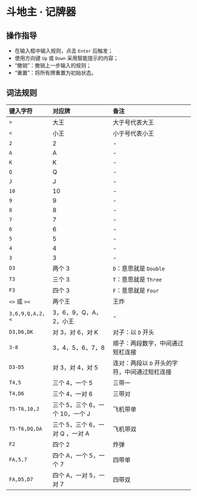 # 斗地主 · 记牌器

## 操作指导

- 在输入框中输入规则，点击 `Enter` 后触发；
- 使用方向键 `Up` 或 `Down` 采用智能提示的内容；
- “撤销”：撤销上一步输入的规则；
- “重置”：将所有牌重置为初始状态。

## 词法规则

| 键入字符        | 对应牌                          | 备注                                          |
| :-------------- | :------------------------------ | :-------------------------------------------- |
| `>`             | 大王                            | 大于号代表大王                                |
| `<`             | 小王                            | 小于号代表小王                                |
| `2`             | 2                               | -                                             |
| `A`             | A                               | -                                             |
| `K`             | K                               | -                                             |
| `Q`             | Q                               | -                                             |
| `J`             | J                               | -                                             |
| `10`            | 10                              | -                                             |
| `9`             | 9                               | -                                             |
| `8`             | 8                               | -                                             |
| `7`             | 7                               | -                                             |
| `6`             | 6                               | -                                             |
| `5`             | 5                               | -                                             |
| `4`             | 4                               | -                                             |
| `3`             | 3                               | -                                             |
| `D3`            | 两个 3                          | `D`：意思就是 `Double`                        |
| `T3`            | 三个 3                          | `T`：意思就是 `Three`                         |
| `F3`            | 四个 3                          | `F`：意思就是 `Four`                          |
| `<>` 或 `><`    | 两个王                          | 王炸                                          |
| `3,6,9,Q,A,2,<` | 3，6，9，Q，A，2，小王          | -                                             |
| `D3,D6,DK`      | 对 3，对 6，对 K                | 对子：以 `D` 开头                             |
| `3-8`           | 3，4，5，6，7，8                | 顺子：两段数字，中间通过短杠连接              |
| `D3-D5`         | 对 3，对 4，对 5                | 连对：两段以 `D` 开头的字符，中间通过短杠连接 |
| `T4,5`          | 三个 4，一个 5                  | 三带一                                        |
| `T4,D6`         | 三个 4，一对 6                  | 三带对                                        |
| `T5-T6,10,J`    | 三个 5，三个 6，一个 10，一个 J | 飞机带单                                      |
| `T5-T6,DQ,DA`   | 三个 5，三个 6，一对 Q ，一对 A | 飞机带双                                      |
| `F2`            | 四个 2                          | 炸弹                                          |
| `FA,5,7`        | 四个 A，一个 5，一个 7          | 四带单                                        |
| `FA,D5,D7`      | 四个 A，一对 5，一对 7          | 四带双                                        |
